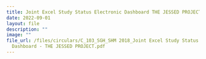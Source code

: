 ```yaml
---
title: Joint Excel Study Status Electronic Dashboard THE JESSED PROJECT
date: 2022-09-01
layout: file
description: ""
image: ""
file_url: /files/circulars/C_103_SGH_SHM 2018_Joint Excel Study Status Electronic
  Dashboard - THE JESSED PROJECT.pdf
---
```

